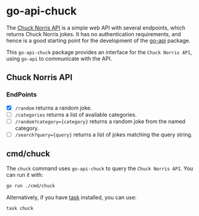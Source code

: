 # go-api-chuck

The [Chuck Norris API](https://api.chucknorris.io) is a simple web API with
several endpoints, which returns Chuck Norris jokes. It has no authentication
requirements, and hence is a good starting point for the development of the
[go-api](https://github.com/PJSoftware/go-api) package.

This `go-api-chuck` package provides an interface for the `Chuck Norris API`,
using `go-api` to communicate with the API.

## Chuck Norris API

### EndPoints

- [x] `/random` returns a random joke.
- [ ] `/categories` returns a list of available categories.
- [ ] `/random?category={category}` returns a random joke from the named category.
- [ ] `/search?query={query}` returns a list of jokes matching the query string.

## cmd/chuck

The `chuck` command uses `go-api-chuck` to query the `Chuck Norris API`. You
can run it with:

```sh
go run ./cmd/chuck
```

Alternatively, if you have [task](https://taskfile.dev) installed, you can use:

```sh
task chuck
```
